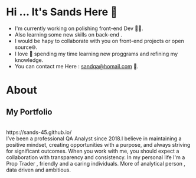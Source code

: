 # Hi ... It's Sands Here 👋

- I'm currently working on polishing front-end Dev 👨‍💻.
- Also learning some new skills on back-end .
- I would be hapy to collaborate with you on front-end projects or open source🌐.
- I love 💖 spending my time learning new proggrams and refining my knowledge.
- You can contact me Here : sandqa@homail.com 📩.


# About </h2>

<h2> My Portfolio </h2><br>
https://sands-45.github.io/ <br>
I’ve been a professional QA Analyst since 2018.I believe in maintaining a positive mindset, creating opportunities with a purpose, 
 and always striving for significant outcomes. When you work with me, you should expect a collaboration with transparency and consistency. In my personal life I'm a Prop Trader , friendly and a caring individuals. More of analytical person , data driven and ambitious.
